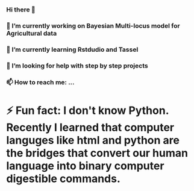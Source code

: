 ### Hi there 👋
###  🔭 I’m currently working on Bayesian Multi-locus model for Agricultural data
### 🌱 I’m currently learning Rstdudio and Tassel
### 🤔 I’m looking for help with step by step projects


 
### 📫 How to reach me: ...
#   ⚡ Fun fact: I don't know Python. Recently I learned that computer languges like html and python are the bridges that convert our human language into binary computer digestible commands. 

<!--
**BakingSod/BakingSod** is a ✨ _special_ ✨ repository because its `README.md` (this file) appears on your GitHub profile.

Here are some ideas to get you started:

- 🔭 I’m currently working on Bayesian Multi-locus model for Agricultural data
- 🌱 I’m currently learning Rstdudio and Tassel
- 🤔 I’m looking for help with step by step projects
- 📫 How to reach me: ...
- ⚡ Fun fact: I don't know Python
-->
